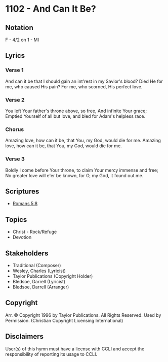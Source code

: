 # 1102 - And Can It Be?

## Notation

F - 4/2 on 1 - MI

## Lyrics

### Verse 1

And can it be that I should gain an int'rest in my Savior's blood? Died He for me, who caused His pain? For me, who scorned, His perfect love.

### Verse 2

You left Your father's throne above, so free, And infinite Your grace; Emptied Yourself of all but love, and bled for Adam's helpless race.

### Chorus

Amazing love, how can it be, that You, my God, would die for me. Amazing love, how can it be, that You, my God, would die for me.

### Verse 3

Boldly I come before Your throne, to claim Your mercy immense and free; No greater love will e'er be known, for O, my God, it found out me.


## Scriptures

- [Romans 5:8](https://www.biblegateway.com/passage/?search=Romans%205%3A8)

## Topics

- Christ - Rock/Refuge
- Devotion

## Stakeholders

- Traditional (Composer)
- Wesley, Charles (Lyricist)
- Taylor Publications (Copyright Holder)
- Bledsoe, Darrell (Lyricist)
- Bledsoe, Darrell (Arranger)

## Copyright

Arr. © Copyright 1996 by Taylor Publications. All Rights Reserved. Used by Permission.
(Christian Copyright Licensing International)

## Disclaimers

User(s) of this hymn must have a license with CCLI and accept the responsibility of reporting its usage to CCLI.

